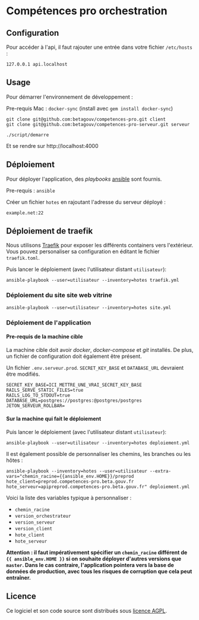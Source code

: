 # Compétences pro orchestration

## Configuration

Pour accéder à l'api, il faut rajouter une entrée dans votre fichier `/etc/hosts` :

    127.0.0.1 api.localhost

## Usage

Pour démarrer l'environnement de développement :

Pre-requis Mac : `docker-sync` (install avec `gem install docker-sync`)


    git clone git@github.com:betagouv/competences-pro.git client
    git clone git@github.com:betagouv/competences-pro-serveur.git serveur

    ./script/demarre

Et se rendre sur http://localhost:4000

## Déploiement

Pour déployer l'application, des *playbooks* [ansible][] sont fournis.

Pre-requis : `ansible`

Créer un fichier `hotes` en rajoutant l'adresse du serveur déployé :

    example.net:22

## Déploiement de traefik

Nous utilisons [Traefik][] pour exposer les différents containers vers l'extérieur. Vous pouvez personaliser sa configuration en éditant le fichier `traefik.toml`.

Puis lancer le déploiement (avec l'utilisateur distant `utilisateur`):

    ansible-playbook --user=utilisateur --inventory=hotes traefik.yml

### Déploiement du site site web vitrine

    ansible-playbook --user=utilisateur --inventory=hotes site.yml

### Déploiement de l'application

#### Pre-requis de la machine cible

La machine cible doit avoir *docker*, *docker-compose* et *git* installés.
De plus, un fichier de configuration doit également être présent.

Un fichier `.env.serveur.prod`. `SECRET_KEY_BASE` et `DATABASE_URL` devraient être modifiés.

    SECRET_KEY_BASE=ICI_METTRE_UNE_VRAI_SECRET_KEY_BASE
    RAILS_SERVE_STATIC_FILES=true
    RAILS_LOG_TO_STDOUT=true
    DATABASE_URL=postgres://postgres:@postgres/postgres
    JETON_SERVEUR_ROLLBAR=

#### Sur la machine qui fait le déploiement

Puis lancer le déploiement (avec l'utilisateur distant `utilisateur`):

    ansible-playbook --user=utilisateur --inventory=hotes deploiement.yml

Il est également possible de personnaliser les chemins, les branches ou les hôtes :

    ansible-playbook --inventory=hotes --user=utilisateur --extra-vars="chemin_racine={{ansible_env.HOME}}/preprod hote_client=preprod.competences-pro.beta.gouv.fr hote_serveur=apipreprod.competences-pro.beta.gouv.fr" deploiement.yml

Voici la liste des variables typique à personnaliser :

- `chemin_racine`
- `version_orchestrateur`
- `version_serveur`
- `version_client`
- `hote_client`
- `hote_serveur`

**Attention : il faut impérativement spécifier un `chemin_racine` différent de `{{ ansible_env.HOME }}` si on souhaite déployer d'autres versions que `master`. Dans le cas contraire, l'application pointera vers la base de données de production, avec tous les risques de corruption que cela peut entraîner.**

## Licence

Ce logiciel et son code source sont distribués sous [licence AGPL](https://www.gnu.org/licenses/why-affero-gpl.fr.html).

[ansible]: https://www.ansible.com/
[traefik]: https://traefik.io/
